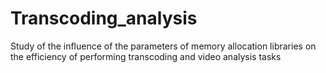 # Transcoding_analysis
Study of the influence of the parameters of memory allocation libraries on the efficiency of performing transcoding and video analysis tasks

